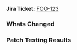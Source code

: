 <!---
Thanks for submitting a PR to the Genny repo. Please include the
following fields (if relevant) prior to submitting your PR.
--->

**Jira Ticket:** [FOO-123](https://jira.mongodb.org/browse/FOO-123)

### Whats Changed

<!---
High level explanation of changes
--->

### Patch Testing Results

<!---
Linting YAML files

If you update/add any YAML files under the workload and/or resmoke directory or
the evergreen file, please lint them first: src/lamplib/src/genny/tasks/

cd <genny_repo_root>        # replace `<genny_repo_root>` with the actual directory
./run-genny -v lint-yaml --format

Note: it will report 'invalid config: no such rule: "anchors"' if the yamllint
in the genny venv is too old. To fix this issue, please `rm -r genny_venv` and
then re-run the aforementioned lint command.

--->

<!---
If applicable, link a patch test showing code changes running
successfully
--->

<!---
### Workload Submission form

If applicable, only required if there is a new workload being added. The
form is [here].

[here]: https://docs.google.com/forms/d/e/1FAIpQLSf1oh23Ddo1khjLZMqZ9DHbRdObnpeH20PSXTBuXVg-7mxxTA/viewform

### Merging and Linting

We currently have a manual linting stage required if you're
adding/modifying a workload YAML document. Evergreen will verify that
this has been run.

```bash
./run-genny generate-docs
```

Once (1) your PR is approved by a CODEOWNER and (2) all your CI tests
pass, you can initiate a merge by clicking "Add to merge queue".
This kicks your PR into the [Github Merge Queue]. Github will
automatically squash-merge your commit after checking that Evergreen's
CI tasks have returned a successful status.

[Github Merge Queue]: https://docs.devprod.prod.corp.mongodb.com/evergreen/Project-Configuration/Merge-Queue

--->
